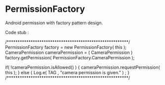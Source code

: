 # PermissionFactory
Android permission with factory pattern design.

Code stub :

/********************************************************/
PermissionFactory factory = new PermissionFactory( this );
CameraPermission cameraPermission = ( CameraPermission ) factory.getPermission( PermissionFactory.CameraPermission );

if( !cameraPermission.isAllowed() )
{
  cameraPermission.requestPermission( this );
}
else
{
  Log.e( TAG , "camera permission is given." ) ;
}
/********************************************************/
